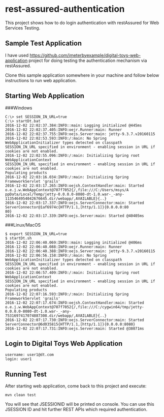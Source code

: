 # rest-assured-authentication
This project shows how to do login authentication with restAssured for Web Services Testing.

## Sample Test Application
I have used https://github.com/jmeterbyexample/digital-toys-web-application project for doing testing the authentication mechanism via restAssured.

Clone this sample application somewhere in your machine and follow below instructions to run web application.

## Starting Web Application
###Windows
```
C:\> set SESSION_IN_URL=true
C:\> startDt.bat
2016-12-02 22:02:37.384:INFO::main: Logging initialized @445ms
2016-12-02 22:02:37.405:INFO:oejr.Runner:main: Runner
2016-12-02 22:02:37.755:INFO:oejs.Server:main: jetty-9.3.7.v20160115
2016-12-02 22:02:53.593:INFO:/:main: No Spring WebApplicationInitializer types detected on classpath
SESSION_IN_URL specified in environment - enabling session in URL if cookies are not enabled.
2016-12-02 22:02:55.096:INFO:/:main: Initializing Spring root WebApplicationContext
SESSION_IN_URL specified in environment - enabling session in URL if cookies are not enabled.
Populating products
2016-12-02 22:03:16.034:INFO:/:main: Initializing Spring FrameworkServlet 'grails'
2016-12-02 22:03:17.265:INFO:oejsh.ContextHandler:main: Started o.e.j.w.WebAppContext@707f7052{/,file:///C:/Users/msys/A
ppData/Local/Temp/jetty-0.0.0.0-8080-dt-1.0.war-_-any-1135464954042676645.dir/webapp/,AVAILABLE}{..}
2016-12-02 22:03:17.337:INFO:oejs.ServerConnector:main: Started ServerConnector@1af6974c{HTTP/1.1,[http/1.1]}{0.0.0.0:80
80}
2016-12-02 22:03:17.339:INFO:oejs.Server:main: Started @40405ms
```

###Linux/MacOS
```
$ export SESSION_IN_URL=true
$ startDt.sh
2016-12-02 22:06:40.069:INFO::main: Logging initialized @406ms
2016-12-02 22:06:40.088:INFO:oejr.Runner:main: Runner
2016-12-02 22:06:40.388:INFO:oejs.Server:main: jetty-9.3.7.v20160115
2016-12-02 22:06:56.158:INFO:/:main: No Spring WebApplicationInitializer types detected on classpath
SESSION_IN_URL specified in environment - enabling session in URL if cookies are not enabled.
2016-12-02 22:06:57.409:INFO:/:main: Initializing Spring root WebApplicationContext
SESSION_IN_URL specified in environment - enabling session in URL if cookies are not enabled.
Populating products
2016-12-02 22:07:16.593:INFO:/:main: Initializing Spring FrameworkServlet 'grails'
2016-12-02 22:07:17.674:INFO:oejsh.ContextHandler:main: Started o.e.j.w.WebAppContext@707f7052{/,file:///C:/cygwin64/tmp/jetty-0.0.0.0-8080-dt-1.0.war-_-any-7531697417074887308.dir/webapp/,AVAILABLE}{..}
2016-12-02 22:07:17.730:INFO:oejs.ServerConnector:main: Started ServerConnector@6d035815{HTTP/1.1,[http/1.1]}{0.0.0.0:8080}
2016-12-02 22:07:17.731:INFO:oejs.Server:main: Started @38071ms
```

## Login to Digital Toys Web Application
```
username: user1@dt.com
login: user1
```

## Running Test
After starting web application, come back to this project and execute:
```
mvn clean test
```

You will see that JSESSIONID will be printed on console. You can use this JSESSION ID and hit further REST APIs which required authentication.

